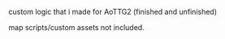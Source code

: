 custom logic that i made for AoTTG2 (finished and unfinished)

map scripts/custom assets not included.
